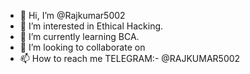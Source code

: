 - 👋 Hi, I’m @Rajkumar5002
- 👀 I’m interested in Ethical Hacking.
- 🌱 I’m currently learning BCA.
- 💞️ I’m looking to collaborate on 
- 📫 How to reach me TELEGRAM:- @RAJKUMAR5002

<!---
Rajkumar5002/Rajkumar5002 is a ✨ special ✨ repository because its `README.md` (this file) appears on your GitHub profile.
You can click the Preview link to take a look at your changes.
--->
